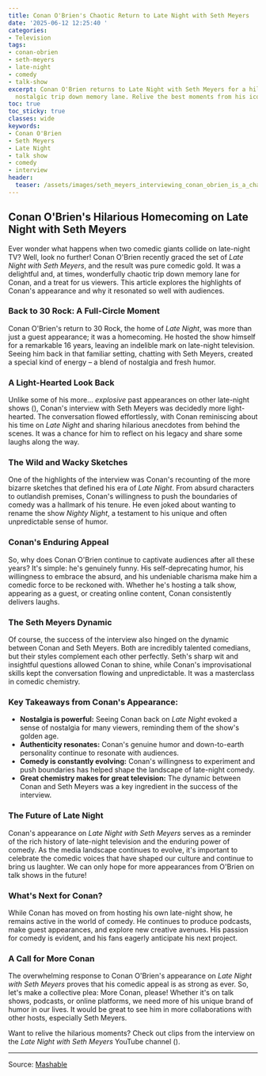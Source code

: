 ```yaml
---
title: Conan O'Brien's Chaotic Return to Late Night with Seth Meyers
date: '2025-06-12 12:25:40 '
categories:
- Television
tags:
- conan-obrien
- seth-meyers
- late-night
- comedy
- talk-show
excerpt: Conan O'Brien returns to Late Night with Seth Meyers for a hilarious and
  nostalgic trip down memory lane. Relive the best moments from his iconic career!
toc: true
toc_sticky: true
classes: wide
keywords:
- Conan O'Brien
- Seth Meyers
- Late Night
- talk show
- comedy
- interview
header:
  teaser: /assets/images/seth_meyers_interviewing_conan_obrien_is_a_chaotic_20250612122540.jpg
---
```


## Conan O'Brien's Hilarious Homecoming on Late Night with Seth Meyers

Ever wonder what happens when two comedic giants collide on late-night TV? Well, look no further! Conan O'Brien recently graced the set of *Late Night with Seth Meyers*, and the result was pure comedic gold. It was a delightful and, at times, wonderfully chaotic trip down memory lane for Conan, and a treat for us viewers. This article explores the highlights of Conan's appearance and why it resonated so well with audiences.

### Back to 30 Rock: A Full-Circle Moment

Conan O'Brien's return to 30 Rock, the home of *Late Night*, was more than just a guest appearance; it was a homecoming. He hosted the show himself for a remarkable 16 years, leaving an indelible mark on late-night television. Seeing him back in that familiar setting, chatting with Seth Meyers, created a special kind of energy – a blend of nostalgia and fresh humor.

### A Light-Hearted Look Back

Unlike some of his more… *explosive* past appearances on other late-night shows (), Conan's interview with Seth Meyers was decidedly more light-hearted. The conversation flowed effortlessly, with Conan reminiscing about his time on *Late Night* and sharing hilarious anecdotes from behind the scenes. It was a chance for him to reflect on his legacy and share some laughs along the way.

### The Wild and Wacky Sketches

One of the highlights of the interview was Conan's recounting of the more bizarre sketches that defined his era of *Late Night*. From absurd characters to outlandish premises, Conan's willingness to push the boundaries of comedy was a hallmark of his tenure. He even joked about wanting to rename the show *Nighty Night*, a testament to his unique and often unpredictable sense of humor.

### Conan's Enduring Appeal

So, why does Conan O'Brien continue to captivate audiences after all these years? It's simple: he's genuinely funny. His self-deprecating humor, his willingness to embrace the absurd, and his undeniable charisma make him a comedic force to be reckoned with. Whether he's hosting a talk show, appearing as a guest, or creating online content, Conan consistently delivers laughs.

### The Seth Meyers Dynamic

Of course, the success of the interview also hinged on the dynamic between Conan and Seth Meyers. Both are incredibly talented comedians, but their styles complement each other perfectly. Seth's sharp wit and insightful questions allowed Conan to shine, while Conan's improvisational skills kept the conversation flowing and unpredictable. It was a masterclass in comedic chemistry.

### Key Takeaways from Conan's Appearance:

*   **Nostalgia is powerful:** Seeing Conan back on *Late Night* evoked a sense of nostalgia for many viewers, reminding them of the show's golden age.
*   **Authenticity resonates:** Conan's genuine humor and down-to-earth personality continue to resonate with audiences.
*   **Comedy is constantly evolving:** Conan's willingness to experiment and push boundaries has helped shape the landscape of late-night comedy.
*   **Great chemistry makes for great television:** The dynamic between Conan and Seth Meyers was a key ingredient in the success of the interview.

### The Future of Late Night

Conan's appearance on *Late Night with Seth Meyers* serves as a reminder of the rich history of late-night television and the enduring power of comedy. As the media landscape continues to evolve, it's important to celebrate the comedic voices that have shaped our culture and continue to bring us laughter. We can only hope for more appearances from O'Brien on talk shows in the future!

### What's Next for Conan?

While Conan has moved on from hosting his own late-night show, he remains active in the world of comedy. He continues to produce podcasts, make guest appearances, and explore new creative avenues. His passion for comedy is evident, and his fans eagerly anticipate his next project.

### A Call for More Conan

The overwhelming response to Conan O'Brien's appearance on *Late Night with Seth Meyers* proves that his comedic appeal is as strong as ever. So, let's make a collective plea: More Conan, please! Whether it's on talk shows, podcasts, or online platforms, we need more of his unique brand of humor in our lives. It would be great to see him in more collaborations with other hosts, especially Seth Meyers. 

Want to relive the hilarious moments? Check out clips from the interview on the *Late Night with Seth Meyers* YouTube channel ().

---

Source: [Mashable](https://mashable.com/video/conan-o-brien-seth-meyers-late-night)